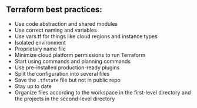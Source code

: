 ## Terraform best practices:

- Use code abstraction and shared modules
- Use correct naming and variables
- Use vars.tf for things like cloud regions and instance types
- Isolated environment
- Proprietary name file
- Minimize cloud platform permissions to run Terraform
- Start using commands and planning commands
- Use pre-installed production-ready plugins
- Split the configuration into several files
- Save the `.tfstate` file but not in public repo
- Stay up to date
- Organize files according to the workspace in the first-level directory and the projects in the second-level directory

